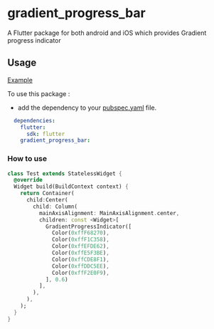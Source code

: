 # gradient_progress_bar

A Flutter package for both android and iOS which provides Gradient progress indicator

## Usage

[Example](https://github.com/urvashikharecha/gradient_progress_bar/master/example/lib/main.dart)

To use this package :

* add the dependency to your [pubspec.yaml](https://github.com/urvashikharecha/gradient_progress_bar/master/pubspec.yaml) file.

```yaml
  dependencies:
    flutter:
      sdk: flutter
    gradient_progress_bar:
```

### How to use

```dart
class Test extends StatelessWidget {
  @override
  Widget build(BuildContext context) {
    return Container(
      child:Center(
        child: Column(
          mainAxisAlignment: MainAxisAlignment.center,
          children: const <Widget>[
            GradientProgressIndicator([
              Color(0xffF68270),
              Color(0xffF1C358),
              Color(0xffEFDE62),
              Color(0xffE5F3BE),
              Color(0xffCDE8F1),
              Color(0xffDDC5EE),
              Color(0xffF2E0F9),
            ], 0.6)
          ],
        ),
      ),
    );
  }
}
```